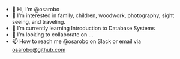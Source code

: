 - 👋 Hi, I’m @osarobo
- 👀 I’m interested in family, children, woodwork, photography, sight seeing, and traveling.
- 🌱 I’m currently learning Introduction to Database Systems
- 💞️ I’m looking to collaborate on ...
- 📫 How to reach me @osarobo on Slack or email via osarobo@github.com

<!---
osarobo/osarobo is a ✨ special ✨ repository because its `README.md` (this file) appears on your GitHub profile.
You can click the Preview link to take a look at your changes.
--->
